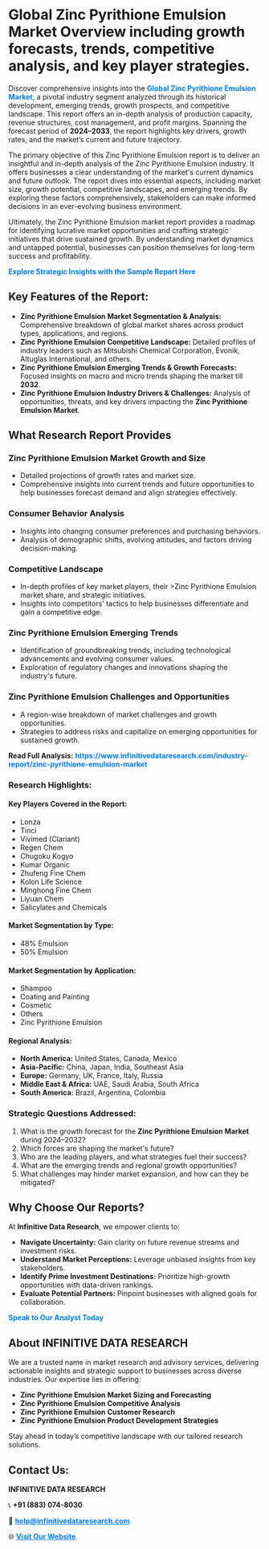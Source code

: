 <h1>Global Zinc Pyrithione Emulsion Market Overview including growth forecasts, trends, competitive analysis, and key player strategies.</h1>
<p>
Discover comprehensive insights into the 
<a href="https://www.infinitivedataresearch.com/industry-report/zinc-pyrithione-emulsion-market" rel="dofollow" style="color: #007BFF; text-decoration: none;"><strong>Global Zinc Pyrithione Emulsion Market</strong></a>, a pivotal industry segment analyzed through its historical development, emerging trends, growth prospects, and competitive landscape. This report offers an in-depth analysis of production capacity, revenue structures, cost management, and profit margins. Spanning the forecast period of <strong>2024–2033</strong>, the report highlights key drivers, growth rates, and the market’s current and future trajectory.
</p>
<p>
The primary objective of this Zinc Pyrithione Emulsion report is to deliver an insightful and in-depth analysis of the Zinc Pyrithione Emulsion industry. It offers businesses a clear understanding of the market's current dynamics and future outlook. The report dives into essential aspects, including market size, growth potential, competitive landscapes, and emerging trends. By exploring these factors comprehensively, stakeholders can make informed decisions in an ever-evolving business environment.
</p>
<p>
Ultimately, the Zinc Pyrithione Emulsion market report provides a roadmap for identifying lucrative market opportunities and crafting strategic initiatives that drive sustained growth. By understanding market dynamics and untapped potential, businesses can position themselves for long-term success and profitability.
</p>
<p>
<a href="https://www.infinitivedataresearch.com/request-sample/reportId=112221" style="color: #007BFF; text-decoration: none;"><strong>Explore Strategic Insights with the Sample Report Here</strong></a>
</p>

<h2>Key Features of the Report:</h2>
<ul>
<li><strong>Zinc Pyrithione Emulsion Market Segmentation & Analysis:</strong> Comprehensive breakdown of global market shares across product types, applications, and regions.</li>
<li><strong>Zinc Pyrithione Emulsion Competitive Landscape:</strong> Detailed profiles of industry leaders such as Mitsubishi Chemical Corporation, Evonik, Altuglas International, and others.</li>
<li><strong>Zinc Pyrithione Emulsion Emerging Trends & Growth Forecasts:</strong> Focused insights on macro and micro trends shaping the market till <strong>2032</strong>.</li>
<li><strong>Zinc Pyrithione Emulsion Industry Drivers & Challenges:</strong> Analysis of opportunities, threats, and key drivers impacting the <strong>Zinc Pyrithione Emulsion Market</strong>.</li>
</ul>

<h2>What Research Report Provides</h2>
<h3>Zinc Pyrithione Emulsion Market Growth and Size</h3>
<ul>
<li>Detailed projections of growth rates and market size.</li>
<li>Comprehensive insights into current trends and future opportunities to help businesses forecast demand and align strategies effectively.</li>
</ul>

<h3>Consumer Behavior Analysis</h3>
<ul>
<li>Insights into changing consumer preferences and purchasing behaviors.</li>
<li>Analysis of demographic shifts, evolving attitudes, and factors driving decision-making.</li>
</ul>

<h3>Competitive Landscape</h3>
<ul>
<li>In-depth profiles of key market players, their >Zinc Pyrithione Emulsion market share, and strategic initiatives.</li>
<li>Insights into competitors' tactics to help businesses differentiate and gain a competitive edge.</li>
</ul>

<h3>Zinc Pyrithione Emulsion Emerging Trends</h3>
<ul>
<li>Identification of groundbreaking trends, including technological advancements and evolving consumer values.</li>
<li>Exploration of regulatory changes and innovations shaping the industry's future.</li>
</ul>

<h3>Zinc Pyrithione Emulsion Challenges and Opportunities</h3>
<ul>
<li>A region-wise breakdown of market challenges and growth opportunities.</li>
<li>Strategies to address risks and capitalize on emerging opportunities for sustained growth.</li>
</ul>
<p><strong>Read Full Analysis:</strong> <a href="https://www.infinitivedataresearch.com/industry-report/zinc-pyrithione-emulsion-market" rel="dofollow" style="color: #007BFF; text-decoration: none;"><strong>https://www.infinitivedataresearch.com/industry-report/zinc-pyrithione-emulsion-market</strong></a></p>
<h3>Research Highlights:</h3>
<h4>Key Players Covered in the Report:</h4>
<ul><li>Lonza</li><li>Tinci</li><li>Vivimed (Clariant)</li><li>Regen Chem</li><li>Chugoku Kogyo</li><li>Kumar Organic</li><li>Zhufeng Fine Chem</li><li>Kolon Life Science</li><li>Minghong Fine Chem</li><li>Liyuan Chem</li><li>Salicylates and Chemicals</li></ul>
<h4>Market Segmentation by Type:</h4>
<ul><li>48% Emulsion</li><li>50% Emulsion</li></ul>
<h4>Market Segmentation by Application:</h4>
<ul><li>Shampoo</li><li>Coating and Painting</li><li>Cosmetic</li><li>Others</li><li>Zinc Pyrithione Emulsion</li></ul>

<h4>Regional Analysis:</h4>
<ul>
<li><strong>North America:</strong> United States, Canada, Mexico</li>
<li><strong>Asia-Pacific:</strong> China, Japan, India, Southeast Asia</li>
<li><strong>Europe:</strong> Germany, UK, France, Italy, Russia</li>
<li><strong>Middle East & Africa:</strong> UAE, Saudi Arabia, South Africa</li>
<li><strong>South America:</strong> Brazil, Argentina, Colombia</li>
</ul>

<h3>Strategic Questions Addressed:</h3>
<ol>
<li>What is the growth forecast for the <strong>Zinc Pyrithione Emulsion Market</strong> during 2024–2032?</li>
<li>Which forces are shaping the market's future?</li>
<li>Who are the leading players, and what strategies fuel their success?</li>
<li>What are the emerging trends and regional growth opportunities?</li>
<li>What challenges may hinder market expansion, and how can they be mitigated?</li>
</ol>

<h2>Why Choose Our Reports?</h2>
<p>At <strong>Infinitive Data Research</strong>, we empower clients to:</p>
<ul>
<li><strong>Navigate Uncertainty:</strong> Gain clarity on future revenue streams and investment risks.</li>
<li><strong>Understand Market Perceptions:</strong> Leverage unbiased insights from key stakeholders.</li>
<li><strong>Identify Prime Investment Destinations:</strong> Prioritize high-growth opportunities with data-driven rankings.</li>
<li><strong>Evaluate Potential Partners:</strong> Pinpoint businesses with aligned goals for collaboration.</li>
</ul>
<p><a href="https://www.infinitivedataresearch.com/industry-report/zinc-pyrithione-emulsion-market" rel="dofollow" style="color: #007BFF; text-decoration: none;"><strong>Speak to Our Analyst Today</strong></a></p>

<h2>About INFINITIVE DATA RESEARCH</h2>
<p>We are a trusted name in market research and advisory services, delivering actionable insights and strategic support to businesses across diverse industries. Our expertise lies in offering:</p>
<ul>
<li><strong>Zinc Pyrithione Emulsion Market Sizing and Forecasting</strong></li>
<li><strong>Zinc Pyrithione Emulsion Competitive Analysis</strong></li>
<li><strong>Zinc Pyrithione Emulsion Customer Research</strong></li>
<li><strong>Zinc Pyrithione Emulsion Product Development Strategies</strong></li>
</ul>
<p>Stay ahead in today’s competitive landscape with our tailored research solutions.</p>

<h2>Contact Us:</h2>
<p><strong>INFINITIVE DATA RESEARCH</strong></p>
<p>📞 <strong>+91 (883) 074-8030</strong></p>
<p>📧 <strong><a href="mailto:help@infinitivedataresearch.com" style="color: #007BFF;">help@infinitivedataresearch.com</a></strong></p>
<p>🌐 <strong><a href="https://www.infinitivedataresearch.com" rel="dofollow" style="color: #007BFF;">Visit Our Website</a></strong></p>